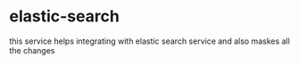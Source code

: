 # elastic-search
this service helps integrating with elastic search service
and also maskes all the changes